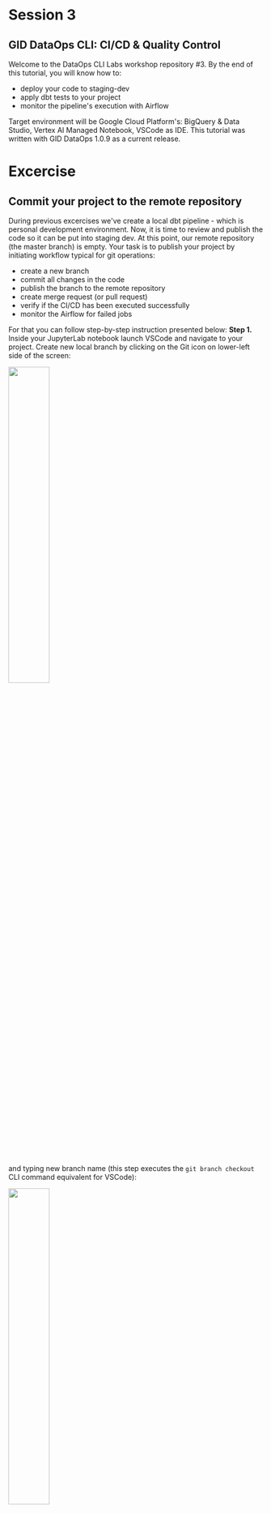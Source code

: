 # Session 3

## GID DataOps CLI: CI/CD & Quality Control
Welcome to the DataOps CLI Labs workshop repository #3. By the end of this tutorial, you will know how to:
- deploy your code to staging-dev 
- apply dbt tests to your project
- monitor the pipeline's execution with Airflow

Target environment will be Google Cloud Platform's: BigQuery & Data Studio, Vertex AI Managed Notebook, VSCode as IDE. This tutorial was written with GID DataOps 1.0.9 as a current release.

# Excercise

## Commit your project to the remote repository

During previous excercises we've create a local dbt pipeline - which is personal development environment. Now, it is time to review and publish the code so it can be put into staging dev. At this point, our remote repository (the master branch) is empty. Your task is to publish your project by initiating workflow typical for git operations:
- create a new branch
- commit all changes in the code
- publish the branch to the remote repository
- create merge request (or pull request)
- verify if the CI/CD has been executed successfully
- monitor the Airflow for failed jobs

For that you can follow step-by-step instruction presented below:
**Step 1.** 
Inside your JupyterLab notebook launch VSCode and navigate to your project. Create new local branch by clicking on the Git icon on lower-left side of the screen:

<img src="https://user-images.githubusercontent.com/97670480/192233080-d03f3863-0f3c-4be8-a75e-e0a0c196072f.png"  width="40%" height="40%">

and typing new branch name (this step executes the `git branch checkout` CLI command equivalent for VSCode):

<img src="https://user-images.githubusercontent.com/97670480/192233893-4d7ce5d0-30d9-4618-868f-025585f255e2.png"  width="40%" height="40%">

**Step 2.**
Open Source Control tab by either pressing `Shift+CTRL+G` or clicking on the icon:

<img src="https://user-images.githubusercontent.com/97670480/192230701-ea2679fa-b064-42f0-8e8b-0cc08694fbd3.png"  width="30%" height="30%">

---
**Step 3.**
In the Source Control Tab put your changes to the code to staging phase (at this point the whole project's code is new) by clicking on "Stage All Changes" icon:

<img src="https://user-images.githubusercontent.com/97670480/192231747-6bbc5c97-2273-4735-8e6a-9b80e12419cc.png"  width="30%" height="30%">

...paste commit message, ie: `Populate branch with dp project` and click on `Commit` icon:

<img src="https://user-images.githubusercontent.com/97670480/192234948-629fc805-c4fd-47cf-9cf5-894c6934921b.png"  width="30%" height="30%">

---
**Step 4.**
Publish the branch and provide your GitLab credentials:

<img src="https://user-images.githubusercontent.com/97670480/192236772-39d4dcd1-02c7-4b25-a0d3-bc9e43eb5663.png"  width="70%" height="70%">

>-> Hint: If you use Git for the first time in your workbench you will have to set global git variables for your identification, for that, type the following lines of code in the VSCode / notebooks terminal:
```
git config --global user.email "John.Doe@example.com"
git config --global user.name "John Doe"
```

---
**Step 5.** Navigate to repository folder: https://gitlab.com/datamass-mdp-workshop and select your project. Then locate its branch list and click on your newly published branch:

<img src="https://user-images.githubusercontent.com/97670480/192237880-f52504e5-255d-433a-8ac7-9d13e63f9203.png"  width="25%" height="25%">
---

...and wait until the CI/CD phase finishes the job:

<img src="https://user-images.githubusercontent.com/97670480/192238482-59abc646-1b0f-469d-b0d6-ee02d6c1e100.png"  width="60%" height="60%">
---

## Deploy your project to stage-dev and monitor pipeline in Airflow

Having the CI/CD succesfully completed means the DAG has been created without failures and it has been automaticaly sent to the composer. In order to track your project DAG in Airflow enter the following link: https://58a6f530618c49558667b865f21ac64a-dot-europe-central2.composer.googleusercontent.com/home and locate your project.

>-> Hint: It can take few minutes between succesfull CI/CD fun and Airflow DAG import. Do not worry, it is going to be there in not time!

In DAGs folder click on your project and manualy trigger the run (the DAG schedule time has been set up during project initialization, the default value for most project is `0 12 * * *`)

<img src="https://user-images.githubusercontent.com/97670480/192253627-b3be7169-44c1-43d0-bff1-a0c93f90f6c4.png"  width="60%" height="60%">

Now, you can monitor execution of your pipeline. With the project of our size it should take ca. 10 minutes.

## Add dbt tests to your project

Tests are utterly important part of any data pipeline. In theory, if the code is right, data should be also correct. However, even for easy pipelines, subsequent and continuous code modification, adding new sources, changes in business logic etc. greatly increases risk of duplication, nullification, incorrect aggregations, and as result - greatly affects the analytics (in a negatie way). In this excercise you will add three types of tests to your local development instance of dbt and then transfer them into Airflow. 

Your task is to add:

- at least 1 core generic dbt test from the list: [`unique`, `not_null`, `accepted_values`, `relationships`]

>-> Hint: You can test whatever dbt resource (model, seed, snapshot) you want, keep in mind, that the utlimate goal is to serve data mart models of highest quality. Thus apart from engineering tests like not_null, unique it is good to apply more business related checks as well.

- at least 1 package-offered generic dbt test using one of the following dbt packages: dbt_expectations, dbt_utils

>-> Hint: Tests offered by external packages are more soffisticated and offer greater usability. If you know your data well, you will also know what kind of records it is not supposed to return and what kind of logic relations (or statistic divergence) is not allowed.

- at least 1 custom (singular) test.

>-> Hint: Finally, if you haven't found the generic tests that answer your needs, you can create the test of your own. This is especially helpfull when you want to design a business-oriented data quality check. Ie, if you are sure your timeseries data cannot follow a specific trend (let's say - it is nearly impossible to recieve 90 % loss in revenue for a specific period of time), then you can create an assertion in dbt that monitors that. Just remember - test fails whenever there are any records returned by the test query, so if your tests is about counting records... it will always fail!

>-> Hint: After you configure your `yml` files to contain recipes for tests don't forget to execute the `dbt test` command and check whether they run as as intended. 

After you've implemented the tests on your local dbt instance you will need to deploy your code to the remote repository and trigger the CI/CD + Airflow pipelines. 
We encourage you to try this task on your own. However, if you'd like to follow our solution example, please continue to the next chapter!

### Bonus Excercise ###

If your pipeline finishes run on staging-dev with "all green" try and play around with tests, making them to fail badly! For that you can brak your models, modify tests logic (esp. for singular tests), narrow test boundary conditions etc, but please, do not modify the raw tables! Don't forget to publish your buggy code and run it on airflow.

## Solutions

In this chapter we'd like to provide couple of examples on how to implement tests descrubed in the exercise. Note that we will use here the models created during Session 2 Excercises. If you need to catch-up please refer to [the following repository](https://gitlab.com/datamass-mdp-workshop/msoszko-datamass-project/-/tree/Session-2-updated-hands-on-results). This repository stores the complete dbt project example created so far during Session 2 demonstration and hands-on excercises, feel free to copy-paste models into your local instance of dbt if you need.

### Core generic test.

Edit `models/staging/ecommerce/stg_ecommerce__users.yml` file and add the following snippets of code:
```
version: 2

models:
  - name: stg_ecommerce__users
    description: ""
    columns:
      - name: user_id
        description: ""
        tests:
          - unique # This test fails whenever there are duplicated rows in the column
          - not_null # This test fails if there are null values present

      - name: user_email_domain
        description: ""
        tests:
          - accepted_values: # This test fails whenever encounters records other than enliset below
              values: ['example.com', 'example.org', 'example.net'] 
 ```
 ```
      - name: user_address_country
        description: ""
        tests:
          - relationships: # The test fail if there is no connection between tested column and the referenced dbt object
              to: ref('ISO_like_Countries-Continents')
              field: Country
```

### Package-sourced tests.

Inspect the `packages.yml` file and verify whether there is a following package: `catalogica/dbt_expectations` present, if not, upgrade the config file and run command `dbt seed`:
```
packages:
  - package: dbt-labs/dbt_utils
    version: 0.8.0
  - package: calogica/dbt_expectations
    version: [ ">=0.5.0", "<0.6.0" ]
  - package: dbt-labs/codegen
    version: 0.6.0
  - git: "https://github.com/getindata/dbt-common-macros/"
```

Create config yaml file for the `dim_users` model in `models/mart/marketing` folder.
>-> Hint: you can also use `dbt-labs/codegen` package to quickly create yaml file:

> dbt run-operation generate_model_yaml --args '{"model_name": "dim_users"}'

Insert the following snippet of code (in this test dbt will check whether columns in the dim_users model match the ordered list we have prepared, this is very usefull whenever we need additional support for controling on what kind of data we present in the data mart layer):
```
version: 2

models:
  - name: dim_users
    description: ""
    tests:
    - dbt_expectations.expect_table_columns_to_match_ordered_list:
        column_list: 
        - user_id
        - user_age
        - user_gender
        - user_email_domain
        - user_address_postal_code
        - user_address_city
        - user_address_country
        - user_address_continent
        - total_traffic
        - first_event
        - most_recent_event
        - adwords_traffic
        - email_traffic
        - facebook_traffic
        - organic_traffic
        - youtube_traffic
        - clv
        - order_cnt
        - first_order_date
        - most_recent_order_date
```

### Custom singular test

In the following example we compare `order_items` an `users` staging models to test whether there are users who have purchased items but have no defined user account. If the test fails - this would for example - indicate there is users data missing or there might have been some fake transactions present. So - this is more business oriented assertion than the previously described generic tests.

Navigate to `tests` folder and create `assert_the_list_of_users_who_purchased_item_and_have_no_user_account_is_empty.sql` file that contains the following code:

```
-- If this test fail it means not all users who have purchased any item has created their user account

with customers_who_purchased_items as (
  select 
    distinct user_id 
  from {{ ref('stg_ecommerce__order_items') }}
),
customers_who_created_user_account as (
  select 
    distinct user_id
  from {{ ref('stg_ecommerce__users')}}
)
select * from customers_who_purchased_items
except distinct
select * from customers_who_created_user_account
```
